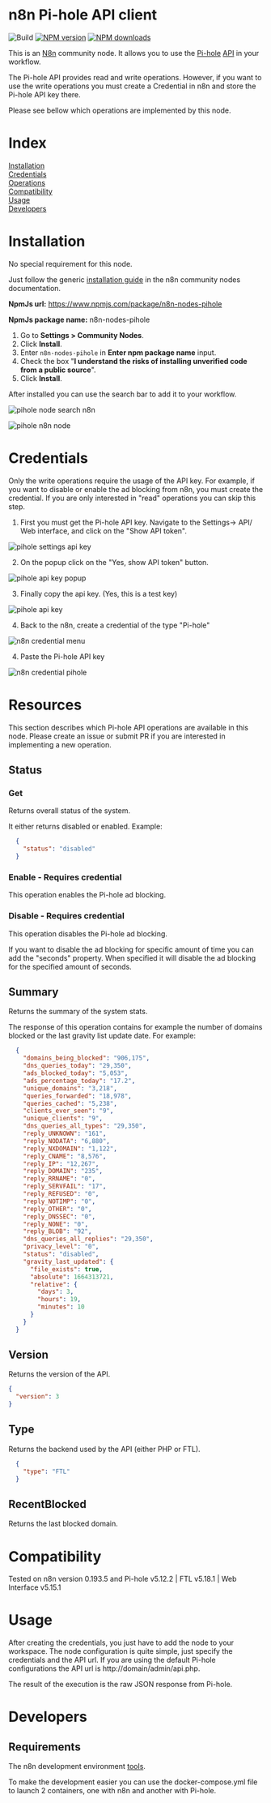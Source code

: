 # n8n Pi-hole API client

![Build](https://github.com/hugo-ma-alves/n8n-nodes-pihole/actions/workflows/build.yml/badge.svg)
[![NPM version][npm-version-image]][npm-url]
[![NPM downloads][npm-downloads-image]][npm-downloads-url]

[npm-url]: https://npmjs.org/package/n8n-nodes-pihole
[npm-version-image]: https://img.shields.io/npm/v/n8n-nodes-pihole.svg?style=flat
[npm-downloads-image]: https://img.shields.io/npm/dm/n8n-nodes-pihole.svg?style=flat
[npm-downloads-url]: https://npmcharts.com/compare/n8n-nodes-pihole?minimal=true


This is an [N8n](https://n8n.io/) community node. It allows you to use the [Pi-hole](https://pi-hole.net/) [API]((https://discourse.pi-hole.net/t/pi-hole-api/1863)) in your workflow.

The Pi-hole API provides read and write operations. However, if you want to use the write operations you must create a Credential in n8n and store the Pi-hole API key there.

Please see bellow which operations are implemented by this node.

# Index

[Installation](#installation)  
[Credentials](#credentials)  
[Operations](#operations)  
[Compatibility](#compatibility)  
[Usage](#usage)  
[Developers](#developers)  

# Installation

No special requirement for this node.

Just follow the generic [installation guide](https://docs/imgs.n8n.io/integrations/community-nodes/installation/) in the n8n community nodes documentation.

**NpmJs url:** https://www.npmjs.com/package/n8n-nodes-pihole

**NpmJs package name:** n8n-nodes-pihole

1. Go to **Settings > Community Nodes**.
2. Click **Install**.
3. Enter `n8n-nodes-pihole` in **Enter npm package name** input.
4. Check the box "**I understand the risks of installing unverified code from a public source**".
5. Click **Install**.

After installed you can use the search bar to add it to your workflow.

![pihole node search n8n](/docs/imgs/pihole_search_bar.png)

![pihole n8n node](/docs/imgs/pihole_node.png)


# Credentials

Only the write operations require the usage of the API key. For example, if you want to disable or enable the ad blocking from n8n, you must create the credential. 
If you are only interested in "read" operations you can skip this step. 

1. First you must get the Pi-hole API key. Navigate to the Settings-> API/ Web interface, and click on the "Show API token".

![pihole settings api key](/docs/imgs/api_key_settings_page.png)

2. On the popup click on the "Yes, show API token" button.

![pihole api key popup](/docs/imgs/api_key_settings_popup.png)

3. Finally copy the api key. (Yes, this is a test key)

![pihole api key](/docs/imgs/api_key.png)

4. Back to the n8n, create a credential of the type "Pi-hole"

![n8n credential menu](/docs/imgs/n8n_credential_menu.png)

4. Paste the Pi-hole API key

![n8n credential pihole](/docs/imgs/n8n_credential_pihole.png)

# Resources

This section describes which Pi-hole API operations are available in this node. Please create an issue or submit PR if you are interested in implementing a new operation.

## Status

### Get

Returns overall status of the system.

It either returns disabled or enabled.
Example:

```json
  {
    "status": "disabled"
  }
```

### Enable - Requires credential

This operation enables the Pi-hole ad blocking.

### Disable - Requires credential

This operation disables the Pi-hole ad blocking. 

If you want to disable the ad blocking for specific amount of time you can add the "seconds" property. When specified it will disable the ad blocking for the specified amount of seconds.


## Summary

Returns the summary of the system stats.

The response of this operation contains for example the number of domains blocked or the last gravity list update date.
For example:

```json
  {
    "domains_being_blocked": "906,175",
    "dns_queries_today": "29,350",
    "ads_blocked_today": "5,053",
    "ads_percentage_today": "17.2",
    "unique_domains": "3,218",
    "queries_forwarded": "18,978",
    "queries_cached": "5,238",
    "clients_ever_seen": "9",
    "unique_clients": "9",
    "dns_queries_all_types": "29,350",
    "reply_UNKNOWN": "161",
    "reply_NODATA": "6,880",
    "reply_NXDOMAIN": "1,122",
    "reply_CNAME": "8,576",
    "reply_IP": "12,267",
    "reply_DOMAIN": "235",
    "reply_RRNAME": "0",
    "reply_SERVFAIL": "17",
    "reply_REFUSED": "0",
    "reply_NOTIMP": "0",
    "reply_OTHER": "0",
    "reply_DNSSEC": "0",
    "reply_NONE": "0",
    "reply_BLOB": "92",
    "dns_queries_all_replies": "29,350",
    "privacy_level": "0",
    "status": "disabled",
    "gravity_last_updated": {
      "file_exists": true,
      "absolute": 1664313721,
      "relative": {
        "days": 3,
        "hours": 19,
        "minutes": 10
      }
    }
  }
```

## Version

Returns the version of the API.

```json
{
  "version": 3
}
```

## Type

Returns the backend used by the API (either PHP or FTL).

```json
  {
    "type": "FTL"
  }
```

## RecentBlocked

Returns the last blocked domain.


# Compatibility

Tested on n8n version 0.193.5 and Pi-hole v5.12.2 | FTL v5.18.1 | Web Interface v5.15.1 

# Usage

After creating the credentials, you just have to add the node to your workspace. The node configuration is quite simple, just specify the credentials and the API url. 
If you are using the default Pi-hole configurations the API url is http://domain/admin/api.php.

The result of the execution is the raw JSON response from Pi-hole. 


# Developers 

## Requirements

The n8n development environment [tools](https://docs.n8n.io/integrations/creating-nodes/build/node-development-environment/).

To make the development easier you can use the docker-compose.yml file to launch 2 containers, one with n8n and another with Pi-hole.

